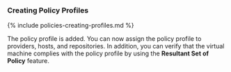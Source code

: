 ### Creating Policy Profiles

{% include policies-creating-profiles.md %}

The policy profile is added. You can now assign the policy profile to providers, hosts, and repositories. In addition, you can verify that the virtual machine complies with the policy profile by using the **Resultant Set of Policy** feature.

